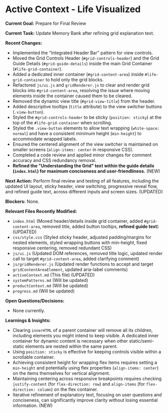 # Active Context - Life Visualized

**Current Goal:** Prepare for Final Review

**Current Task:** Update Memory Bank after refining grid explanation text.

**Recent Changes:**
*   Implemented the "Integrated Header Bar" pattern for view controls.
*   Moved the Grid Controls Header (`#grid-controls-header`) and the Grid Guide Details (`#grid-guide-details`) inside the main Grid Container (`#life-grid-container`).
*   Added a dedicated inner container (`#grid-content-area`) inside `#life-grid-container` to hold only the grid blocks.
*   Refactored `js/ui.js` and `gridRenderer.js` to clear and render grid blocks into `#grid-content-area`, resolving the issue where moving elements inside the container caused them to be cleared.
*   Removed the dynamic view title (`#grid-view-title`) from the header.
*   Added descriptive tooltips (`title` attribute) to the view switcher buttons (`.view-button`).
*   Styled the `#grid-controls-header` to be sticky (`position: sticky`) at the top of the `#life-grid-container` when scrolling.
*   Styled the `.view-button` elements to allow text wrapping (`white-space: normal`) and have a consistent minimum height (`min-height`) to accommodate wrapped labels.
*   Ensured the centered alignment of the view switcher is maintained on smaller screens (`align-items: center` in responsive CSS).
*   Completed a code review and applied minor changes for comment accuracy and CSS redundancy removal.
*   **Refined the "Understanding the Grid" text within the guide details (`index.html`) for maximum conciseness and user-friendliness.** (NEW)

**Next Action:** Perform final review and testing of all features, including the updated UI layout, sticky header, view switching, progressive reveal flow, and refined guide text, across different inputs and screen sizes. (UPDATED)

**Blockers:** None.

**Relevant Files Recently Modified:**

*   `index.html` (Moved header/details inside grid container, added `#grid-content-area`, removed title, added button tooltips, **refined guide text**) (UPDATED)
*   `css/style.css` (Styled sticky header, adjusted padding/margins for nested elements, styled wrapping buttons with min-height, fixed responsive centering, removed redundant CSS)
*   `js/ui.js` (Updated DOM references, removed title logic, updated render call to target `#grid-content-area`, added clarifying comment)
*   `js/gridRenderer.js` (Updated render functions to accept and target `gridContentAreaElement`, updated aria-label comments)
*   `activeContext.md` (This file) (UPDATED)
*   `systemPatterns.md` (Will be updated)
*   `productContext.md` (Will be updated)
*   `progress.md` (Will be updated)

**Open Questions/Decisions:**

*   None currently.

**Learnings & Insights:**

*   Clearing `innerHTML` of a parent container will remove all its children, including elements you might intend to keep visible. A dedicated inner container for dynamic content is necessary when other static/semi-static elements are nested within the same parent.
*   Using `position: sticky` is effective for keeping controls visible within a scrollable container.
*   Achieving consistent height for wrapping flex items requires setting a `min-height` and potentially using flex properties (`align-items: center`) on the items themselves for vertical alignment.
*   Maintaining centering across responsive breakpoints requires checking `justify-content` (for `flex-direction: row`) and `align-items` (for `flex-direction: column`) on the flex container.
*   Iterative refinement of explanatory text, focusing on user questions and conciseness, can significantly improve clarity without losing essential information. (NEW)
